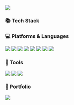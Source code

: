 <img src="https://capsule-render.vercel.app/api?type=waving&color=auto&height=200&section=header&text=SoYeon&nbsp;Github&fontSize=90" />

### 📚 Tech Stack 

### 💻 Platforms & Languages 
<div>
<img src="https://img.shields.io/badge/Java-007396?style=flat&logo=Java&logoColor=white" />
<img src="https://img.shields.io/badge/Spring-6DB33F?style=flat&logo=Spring&logoColor=white" />
<img src="https://img.shields.io/badge/HTML5-E34F26?style=flat&logo=HTML5&logoColor=white" />
<img src="https://img.shields.io/badge/CSS3-1572B6?style=flat&logo=CSS3&logoColor=white" />
<img src="https://img.shields.io/badge/JavaScript-F7DF1E?style=flat&logo=JavaScript&logoColor=white" />
<img src="https://img.shields.io/badge/Oracle&nbsp;SQL-F80000?style=flat&logo=Oracle&logoColor=white" />
<img src="https://img.shields.io/badge/Amazon&nbsp;AWS-232F3E?style=flat&logo=amazonaws&logoColor=white" />
<img src="https://img.shields.io/badge/Bootstrap-7952B3?style=flat&logo=Bootstrap&logoColor=white" />
</div>


### 🧰 Tools
<div>
<img src="https://img.shields.io/badge/Eclipse&nbsp;IDE-2C2255?style=flat&logo=eclipseide&logoColor=white" />
<img src="https://img.shields.io/badge/Visual&nbsp;Studio&nbsp;Code-007acc?style=flat&logo=visualstudiocode&logoColor=white" />
<img src="https://img.shields.io/badge/Apache&nbsp;Tomcat-f8dc75?style=flat&logo=apachetomcat&logoColor=white" />
</div>

### 🔗 Portfolio
<a href="www.ggultiper.kro.kr"><img src="https://img.shields.io/badge/꿀TIPer-F7DF1E?style=flat&logo=Proto.io&logoColor=white"></a>


